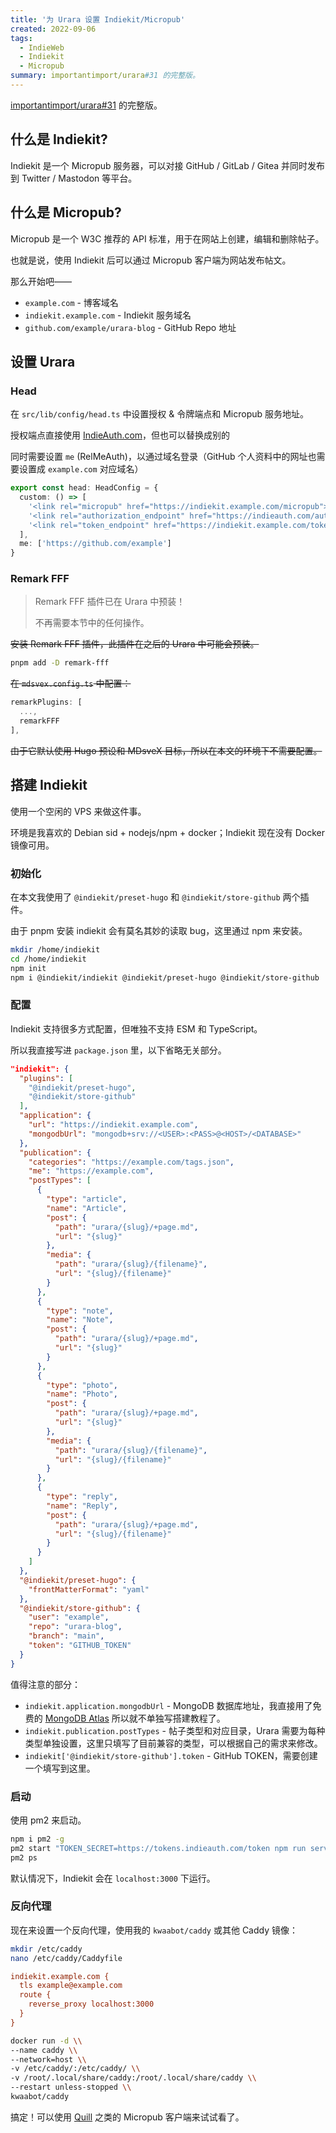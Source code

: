 ```yaml
---
title: '为 Urara 设置 Indiekit/Micropub'
created: 2022-09-06
tags:
  - IndieWeb
  - Indiekit
  - Micropub
summary: importantimport/urara#31 的完整版。
---
```


[importantimport/urara#31](https://github.com/importantimport/urara/discussions/31) 的完整版。

## 什么是 Indiekit?

Indiekit 是一个 Micropub 服务器，可以对接 GitHub / GitLab / Gitea 并同时发布到 Twitter / Mastodon 等平台。

## 什么是 Micropub?

Micropub 是一个 W3C 推荐的 API 标准，用于在网站上创建，编辑和删除帖子。

也就是说，使用 Indiekit 后可以通过 Micropub 客户端为网站发布帖文。

那么开始吧——

- `example.com` - 博客域名
- `indiekit.example.com` - Indiekit 服务域名
- `github.com/example/urara-blog` - GitHub Repo 地址

## 设置 Urara

### Head

在 `src/lib/config/head.ts` 中设置授权 & 令牌端点和 Micropub 服务地址。

授权端点直接使用 [IndieAuth.com](https://indieauth.com)，但也可以替换成别的

同时需要设置 `me` (RelMeAuth)，以通过域名登录（GitHub 个人资料中的网址也需要设置成 `example.com` 对应域名）

```ts title="src/lib/config/head.ts"
export const head: HeadConfig = {
  custom: () => [
    '<link rel="micropub" href="https://indiekit.example.com/micropub">'
    '<link rel="authorization_endpoint" href="https://indieauth.com/auth">',
    '<link rel="token_endpoint" href="https://indiekit.example.com/token">',
  ],
  me: ['https://github.com/example']
}
```

### Remark FFF

> Remark FFF 插件已在 Urara 中预装！
>
> 不再需要本节中的任何操作。

~~安装 Remark FFF 插件，此插件在之后的 Urara 中可能会预装。~~

```bash
pnpm add -D remark-fff
```

~~在 `mdsvex.config.ts` 中配置：~~

```ts title="mdsvex.config.ts"
remarkPlugins: [
  ...,
  remarkFFF
],
```

~~由于它默认使用 Hugo 预设和 MDsveX 目标，所以在本文的环境下不需要配置。~~

## 搭建 Indiekit

使用一个空闲的 VPS 来做这件事。

环境是我喜欢的 Debian sid + nodejs/npm + docker；Indiekit 现在没有 Docker 镜像可用。

### 初始化

在本文我使用了 `@indiekit/preset-hugo` 和 `@indiekit/store-github` 两个插件。

由于 pnpm 安装 indiekit 会有莫名其妙的读取 bug，这里通过 npm 来安装。

```bash
mkdir /home/indiekit
cd /home/indiekit
npm init
npm i @indiekit/indiekit @indiekit/preset-hugo @indiekit/store-github
```

### 配置

Indiekit 支持很多方式配置，但唯独不支持 ESM 和 TypeScript。

所以我直接写进 `package.json` 里，以下省略无关部分。

```json title="/home/indiekit/package.json"
"indiekit": {
  "plugins": [
    "@indiekit/preset-hugo",
    "@indiekit/store-github"
  ],
  "application": {
    "url": "https://indiekit.example.com",
    "mongodbUrl": "mongodb+srv://<USER>:<PASS>@<HOST>/<DATABASE>"
  },
  "publication": {
    "categories": "https://example.com/tags.json",
    "me": "https://example.com",
    "postTypes": [
      {
        "type": "article",
        "name": "Article",
        "post": {
          "path": "urara/{slug}/+page.md",
          "url": "{slug}"
        },
        "media": {
          "path": "urara/{slug}/{filename}",
          "url": "{slug}/{filename}"
        }
      },
      {
        "type": "note",
        "name": "Note",
        "post": {
          "path": "urara/{slug}/+page.md",
          "url": "{slug}"
        }
      },
      {
        "type": "photo",
        "name": "Photo",
        "post": {
          "path": "urara/{slug}/+page.md",
          "url": "{slug}"
        },
        "media": {
          "path": "urara/{slug}/{filename}",
          "url": "{slug}/{filename}"
        }
      },
      {
        "type": "reply",
        "name": "Reply",
        "post": {
          "path": "urara/{slug}/+page.md",
          "url": "{slug}/{filename}"
        }
      }
    ]
  },
  "@indiekit/preset-hugo": {
    "frontMatterFormat": "yaml"
  },
  "@indiekit/store-github": {
    "user": "example",
    "repo": "urara-blog",
    "branch": "main",
    "token": "GITHUB_TOKEN"
  }
}
```

值得注意的部分：

- `indiekit.application.mongodbUrl` - MongoDB 数据库地址，我直接用了免费的 [MongoDB Atlas](https://www.mongodb.com/atlas) 所以就不单独写搭建教程了。
- `indiekit.publication.postTypes` - 帖子类型和对应目录，Urara 需要为每种类型单独设置，这里只填写了目前兼容的类型，可以根据自己的需求来修改。
- `indiekit['@indiekit/store-github'].token` - GitHub TOKEN，需要创建一个填写到这里。

### 启动

使用 pm2 来启动。

```bash
npm i pm2 -g
pm2 start "TOKEN_SECRET=https://tokens.indieauth.com/token npm run serve" --name "indiekit"
pm2 ps
```

默认情况下，Indiekit 会在 `localhost:3000` 下运行。

### 反向代理

现在来设置一个反向代理，使用我的 `kwaabot/caddy` 或其他 Caddy 镜像：

```bash
mkdir /etc/caddy
nano /etc/caddy/Caddyfile
```

```ini title="/etc/caddy/Caddyfile"
indiekit.example.com {
  tls example@example.com
  route {
    reverse_proxy localhost:3000
  }
}
```

```bash
docker run -d \\
--name caddy \\
--network=host \\
-v /etc/caddy/:/etc/caddy/ \\
-v /root/.local/share/caddy:/root/.local/share/caddy \\
--restart unless-stopped \\
kwaabot/caddy
```

搞定！可以使用 [Quill](https://quill.p3k.io) 之类的 Micropub 客户端来试试看了。
